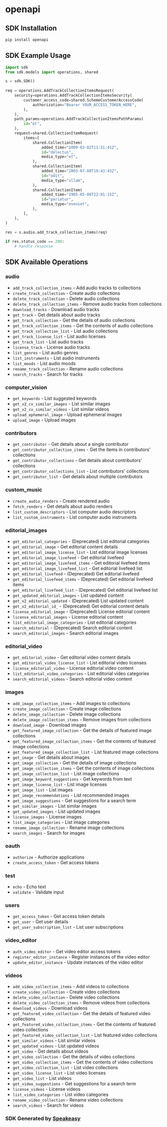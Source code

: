 # openapi

<!-- Start SDK Installation -->
## SDK Installation

```bash
pip install openapi
```
<!-- End SDK Installation -->

## SDK Example Usage
<!-- Start SDK Example Usage -->
```python
import sdk
from sdk.models import operations, shared

s = sdk.SDK()
    
req = operations.AddTrackCollectionItemsRequest(
    security=operations.AddTrackCollectionItemsSecurity(
        customer_access_code=shared.SchemeCustomerAccessCode(
            authorization="Bearer YOUR_ACCESS_TOKEN_HERE",
        ),
    ),
    path_params=operations.AddTrackCollectionItemsPathParams(
        id="et",
    ),
    request=shared.CollectionItemRequest(
        items=[
            shared.CollectionItem(
                added_time="2009-03-02T11:51:41Z",
                id="delectus",
                media_type="et",
            ),
            shared.CollectionItem(
                added_time="2003-07-08T19:43:43Z",
                id="odit",
                media_type="ullam",
            ),
            shared.CollectionItem(
                added_time="1985-05-06T22:01:15Z",
                id="pariatur",
                media_type="eveniet",
            ),
        ],
    ),
)
    
res = s.audio.add_track_collection_items(req)

if res.status_code == 200:
    # handle response
```
<!-- End SDK Example Usage -->

<!-- Start SDK Available Operations -->
## SDK Available Operations

### audio

* `add_track_collection_items` - Add audio tracks to collections
* `create_track_collection` - Create audio collections
* `delete_track_collection` - Delete audio collections
* `delete_track_collection_items` - Remove audio tracks from collections
* `download_tracks` - Download audio tracks
* `get_track` - Get details about audio tracks
* `get_track_collection` - Get the details of audio collections
* `get_track_collection_items` - Get the contents of audio collections
* `get_track_collection_list` - List audio collections
* `get_track_license_list` - List audio licenses
* `get_track_list` - List audio tracks
* `license_track` - License audio tracks
* `list_genres` - List audio genres
* `list_instruments` - List audio instruments
* `list_moods` - List audio moods
* `rename_track_collection` - Rename audio collections
* `search_tracks` - Search for tracks

### computer_vision

* `get_keywords` - List suggested keywords
* `get_v2_cv_similar_images` - List similar images
* `get_v2_cv_similar_videos` - List similar videos
* `upload_ephemeral_image` - Upload ephemeral images
* `upload_image` - Upload images

### contributors

* `get_contributor` - Get details about a single contributor
* `get_contributor_collection_items` - Get the items in contributors' collections
* `get_contributor_collections` - Get details about contributors' collections
* `get_contributor_collections_list` - List contributors' collections
* `get_contributor_list` - Get details about multiple contributors

### custom_music

* `create_audio_renders` - Create rendered audio
* `fetch_renders` - Get details about audio renders
* `list_custom_descriptors` - List computer audio descriptors
* `list_custom_instruments` - List computer audio instruments

### editorial_images

* `get_editorial_categories` - (Deprecated) List editorial categories
* `get_editorial_image` - Get editorial content details
* `get_editorial_image_license_list` - List editorial image licenses
* `get_editorial_image_livefeed` - Get editorial livefeed
* `get_editorial_image_livefeed_items` - Get editorial livefeed items
* `get_editorial_image_livefeed_list` - Get editorial livefeed list
* `get_editorial_livefeed` - (Deprecated) Get editorial livefeed
* `get_editorial_livefeed_items` - (Deprecated) Get editorial livefeed items
* `get_editorial_livefeed_list` - (Deprecated) Get editorial livefeed list
* `get_updated_editorial_images` - List updated content
* `get_v2_editorial_updated` - (Deprecated) List updated content
* `get_v2_editorial_id_` - (Deprecated) Get editorial content details
* `license_editorial_image` - (Deprecated) License editorial content
* `license_editorial_images` - License editorial content
* `list_editorial_image_categories` - List editorial categories
* `search_editorial` - (Deprecated) Search editorial content
* `search_editorial_images` - Search editorial images

### editorial_video

* `get_editorial_video` - Get editorial video content details
* `get_editorial_video_license_list` - List editorial video licenses
* `license_editorial_video` - License editorial video content
* `list_editorial_video_categories` - List editorial video categories
* `search_editorial_videos` - Search editorial video content

### images

* `add_image_collection_items` - Add images to collections
* `create_image_collection` - Create image collections
* `delete_image_collection` - Delete image collections
* `delete_image_collection_items` - Remove images from collections
* `download_image` - Download images
* `get_featured_image_collection` - Get the details of featured image collections
* `get_featured_image_collection_items` - Get the contents of featured image collections
* `get_featured_image_collection_list` - List featured image collections
* `get_image` - Get details about images
* `get_image_collection` - Get the details of image collections
* `get_image_collection_items` - Get the contents of image collections
* `get_image_collection_list` - List image collections
* `get_image_keyword_suggestions` - Get keywords from text
* `get_image_license_list` - List image licenses
* `get_image_list` - List images
* `get_image_recommendations` - List recommended images
* `get_image_suggestions` - Get suggestions for a search term
* `get_similar_images` - List similar images
* `get_updated_images` - List updated images
* `license_images` - License images
* `list_image_categories` - List image categories
* `rename_image_collection` - Rename image collections
* `search_images` - Search for images

### oauth

* `authorize` - Authorize applications
* `create_access_token` - Get access tokens

### test

* `echo` - Echo text
* `validate` - Validate input

### users

* `get_access_token` - Get access token details
* `get_user` - Get user details
* `get_user_subscription_list` - List user subscriptions

### video_editor

* `auth_video_editor` - Get video editor access tokens
* `register_editor_instance` - Register instances of the video editor
* `update_editor_instance` - Update instances of the video editor

### videos

* `add_video_collection_items` - Add videos to collections
* `create_video_collection` - Create video collections
* `delete_video_collection` - Delete video collections
* `delete_video_collection_items` - Remove videos from collections
* `download_videos` - Download videos
* `get_featured_video_collection` - Get the details of featured video collections
* `get_featured_video_collection_items` - Get the contents of featured video collections
* `get_featured_video_collection_list` - List featured video collections
* `get_similar_videos` - List similar videos
* `get_updated_videos` - List updated videos
* `get_video` - Get details about videos
* `get_video_collection` - Get the details of video collections
* `get_video_collection_items` - Get the contents of video collections
* `get_video_collection_list` - List video collections
* `get_video_license_list` - List video licenses
* `get_video_list` - List videos
* `get_video_suggestions` - Get suggestions for a search term
* `license_videos` - License videos
* `list_video_categories` - List video categories
* `rename_video_collection` - Rename video collections
* `search_videos` - Search for videos

<!-- End SDK Available Operations -->

### SDK Generated by [Speakeasy](https://docs.speakeasyapi.dev/docs/using-speakeasy/client-sdks)
